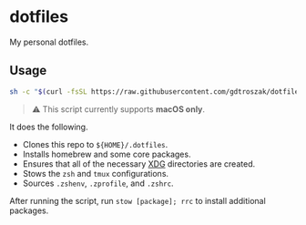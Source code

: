 # dotfiles

My personal dotfiles.

## Usage

```sh
sh -c "$(curl -fsSL https://raw.githubusercontent.com/gdtroszak/dotfiles/main/bootstrap.sh)"
```

> ⚠️ This script currently supports **macOS only**.

It does the following.

- Clones this repo to `${HOME}/.dotfiles`.
- Installs homebrew and some core packages.
- Ensures that all of the necessary
  [XDG](https://specifications.freedesktop.org/basedir-spec/latest/) directories
  are created.
- Stows the `zsh` and `tmux` configurations.
- Sources `.zshenv`, `.zprofile`, and `.zshrc`.

After running the script, run `stow [package]; rrc` to install additional
packages.
